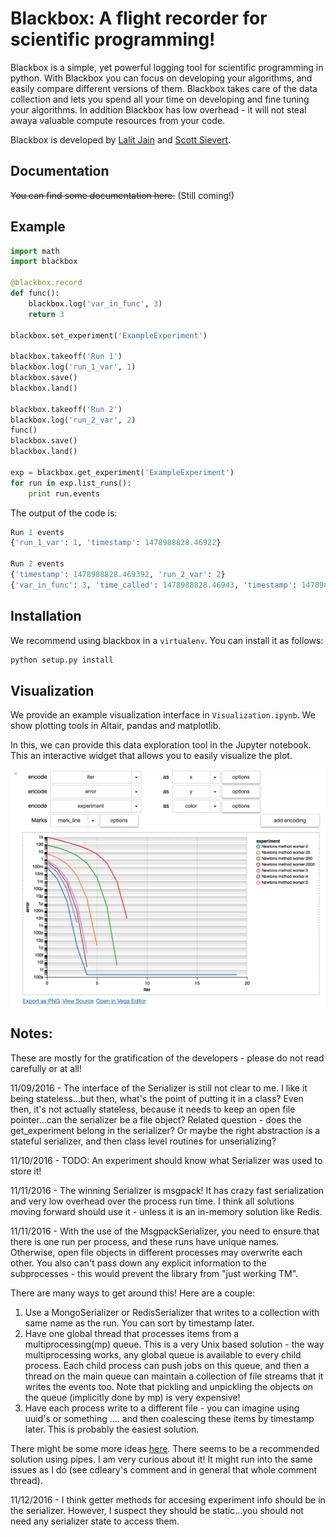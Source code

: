 # Blackbox: A flight recorder for scientific programming!

Blackbox is a simple, yet powerful logging tool for scientific programming in python. With Blackbox you can focus on developing your algorithms, and easily compare different versions of them. Blackbox takes care of the data collection and lets you spend all your time on developing and fine tuning your algorithms. In addition Blackbox has low overhead - it will not steal awaya valuable compute resources from your code.

Blackbox is developed by [Lalit Jain](www.lalitjain.com) and [Scott Sievert](http://scottsievert.com/). 

## Documentation

~~You can find some documentation here.~~ (Still coming!)

## Example

```python
import math
import blackbox

@blackbox.record
def func():
	blackbox.log('var_in_func', 3)
	return 3
	
blackbox.set_experiment('ExampleExperiment')

blackbox.takeoff('Run 1')
blackbox.log('run_1_var', 1)
blackbox.save()
blackbox.land()

blackbox.takeoff('Run 2')
blackbox.log('run_2_var', 2)
func()
blackbox.save()
blackbox.land()

exp = blackbox.get_experiment('ExampleExperiment')
for run in exp.list_runs():
	print run.events
```

The output of the code is:

```python
Run 1 events
{'run_1_var': 1, 'timestamp': 1478988828.46922}

Run 2 events
{'timestamp': 1478988828.469392, 'run_2_var': 2}
{'var_in_func': 3, 'time_called': 1478988828.46943, 'timestamp': 1478988828.469438, 'function_call': 'func', 'time_ended': 1478988828.469433, 'result': 3, 'duration': 3.0994415283203125e-06, 'input': []}
```


## Installation
We recommend using blackbox in a `virtualenv`. You can install it as follows:
```python
python setup.py install
```


## Visualization
We provide an example visualization interface in `Visualization.ipynb`. We show
plotting tools in Altair, pandas and matplotlib.

In this, we can provide this data exploration tool in the Jupyter notebook.
This an interactive widget that allows you to easily visualize the plot.

![](docs/interactive_visualization.png)


## Notes:
These are mostly for the gratification of the developers - please do not read carefully or at all!

11/09/2016 - The interface of the Serializer is still not clear to me. I like it being stateless...but then, what's the point of putting it in a class? Even then, it's not actually stateless, because it needs to keep an open file pointer...can the serializer be a file object?
Related question - does the get_experiment belong in the serializer? Or maybe the right abstraction is a stateful serializer, and then class level routines for unserializing?

11/10/2016 - TODO: An experiment should know what Serializer was used to store it!

11/11/2016 - The winning Serializer is msgpack! It has crazy fast serialization and very low overhead over the process run time. I think all solutions moving forward should use it - unless it is an in-memory solution like Redis.

11/11/2016 - With the use of the MsgpackSerializer, you need to ensure that there is one run per process, and these runs have unique names. Otherwise, open file objects in different processes may overwrite each other. You also can't pass down any explicit information to the subprocesses - this would prevent the library from "just working TM".

There are many ways to get around this! Here are a couple:
1. Use a MongoSerializer or RedisSerializer that writes to a collection with same name as the run. You can sort by timestamp later.
2. Have one global thread that processes items from a multiprocessing(mp) queue. This is a very Unix based solution - the way multiprocessing works, any global queue is available to every child process. Each child process can push jobs on this queue, and then a thread on the main queue can maintain a collection of file streams that it writes the events too. Note that pickling and unpickling the objects on the queue (implicitly done by mp) is very expensive!
3. Have each process write to a different file - you can imagine using uuid's or something .... and then coalescing these items by timestamp later. This is probably the easiest solution.


There might be some more ideas [here](http://stackoverflow.com/questions/641420/how-should-i-log-while-using-multiprocessing-in-python). There seems to be a recommended solution using pipes. I am very curious about it! It might run into the same issues as I do (see cdleary's comment and in general that whole comment thread).

11/12/2016 - I think getter methods for accesing experiment info should be in the serializer. However, I suspect they should be static...you should not need any serializer state to access them.

